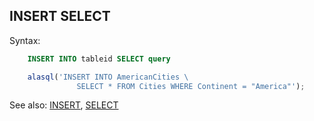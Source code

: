 ## INSERT SELECT

Syntax:
```sql
    INSERT INTO tableid SELECT query
```

```js
    alasql('INSERT INTO AmericanCities \
               SELECT * FROM Cities WHERE Continent = "America"');
```

See also: [INSERT](Insert), [SELECT](Select)
